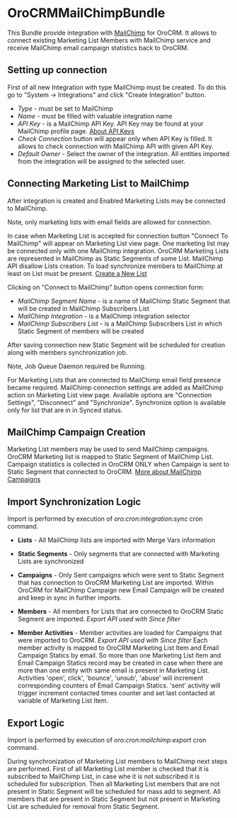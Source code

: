 # OroCRMMailChimpBundle

This Bundle provide integration with [MailChimp](http://mailchimp.com) for OroCRM.
It allows to connect existing Marketing List Members with MailChimp service and receive MailChimp email campaign statistics
back to OroCRM.


## Setting up connection

First of all new Integration with type MailChimp must be created. 
To do this go to "System -> Integrations" and click "Create Integration" button.
 
 - *Type* - must be set to MailChimp 
 - *Name* - must be filled with valuable integration name
 - *API Key* - is a MailChimp API Key. API Key may be found at your MailChimp profile page. [About API Keys](http://kb.mailchimp.com/accounts/management/about-api-keys)
 - *Check Connection* button will appear only when API Key is filled. It allows to check connection with MailChimp API with given API Key.
 - *Default Owner* - Select the owner of the integration. All entities imported from the integration will be assigned to the selected user.
 
 
## Connecting Marketing List to MailChimp

After integration is created and Enabled Marketing Lists may be connected to MailChimp. 

Note, only marketing lists with email fields are allowed for connection.

In case when Marketing List is accepted for connection button "Connect To MailChimp" will appear on Marketing List view page.
One marketing list may be connected only with one MailChimp integration. OroCRM Marketing Lists are represented in MailChimp as Static Segments of some List.
MailChimp API disallow Lists creation. To load synchronize members to MailChimp at least on List must be present. [Create a New List](http://kb.mailchimp.com/lists/growth/create-a-new-list)

Clicking on "Connect to MailChimp" button opens connection form:

 - *MailChimp Segment Name* - is a name of MailChimp Static Segment that will be created in MailChimp Subscribers List
 - *MailChimp Integration* - is a MailChimp integration selector
 - *MailChimp Subscribers List* - is a MailChimp Subscribers List in which Static Segment of members will be created
 
After saving connection new Static Segment will be scheduled for creation along with members synchronization job.

Note, Job Queue Daemon required be Running. 

For Marketing Lists that are connected to MailChimp email field presence became required. MailChimp connection settings are added as MailChimp action on Marketing List view page.
Available options are "Connection Settings", "Disconnect" and "Synchronize". Synchronize option is available only for list that are in in Synced status.


## MailChimp Campaign Creation

Marketing List members may be used to send MailChimp campaigns. OroCRM Marketing list is mapped to Static Segment of MailChimp List.
Campaign statistics is collected in OroCRM ONLY when Campaign is sent to Static Segment that connected to OroCRM. 
[More about MailChimp Campaigns](http://kb.mailchimp.com/campaigns)


## Import Synchronization Logic

Import is performed by execution of *oro:cron:integration:sync* cron command.

 - **Lists** - All MailChimp lists are imported with Merge Vars information
 - **Static Segments** - Only segments that are connected with Marketing Lists are synchronized
 - **Campaigns** - Only Sent campaigns which were sent to Static Segment that has connection to OroCRM Marketing List are imported. 
 Within OroCRM for MailChimp Campaign new Email Campaign will be created and keep in sync in further imports.
 
 - **Members** - All members for Lists that are connected to OroCRM Static Segment are imported. *Export API used with Since filter*
 - **Member Activities** - Member activities are loaded for Campaigns that were imported to OroCRM. *Export API used with Since filter*
 Each member activity is mapped to OroCRM Marketing List Item and Email Campaign Statics by email. So more than one Marketing List Item and Email Campaign Statics
 record may be created in case when there are more than one entity with same email is present in Marketing List.
 Activities 'open', click', 'bounce', 'unsub', 'abuse' will increment corresponding counters of Email Campaign Statics. 
 'sent' activity will trigger increment contacted times counter and set last contacted at variable of Marketing List Item.


## Export Logic

Import is performed by execution of *oro:cron:mailchimp:export* cron command.

 During synchronization of Marketing List members to MailChimp next steps are performed. 
 First of all Marketing List member is checked that it is subscribed to MailChimp List, in case whe it is not subscribed it is scheduled for subscription. 
 Then all Marketing List members that are not present in Static Segment will be scheduled for mass add to segment.
 All members that are present in Static Segment but not present in Marketing List are scheduled for removal from Static Segment.

